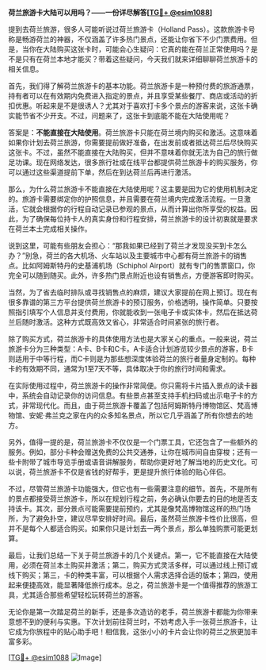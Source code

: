 **荷兰旅游卡大陆可以用吗？——一份详尽解答[[TG💪+ @esim1088](https://t.me/s/esim1088)]**

提到去荷兰旅游，很多人可能听说过荷兰旅游卡（Holland Pass）。这款旅游卡号称是畅游荷兰的神器，不仅涵盖了许多热门景点，还能让你省下不少门票费用。但是，当你在大陆购买这张卡时，可能会心生疑问：它真的能在荷兰正常使用吗？是不是只有在荷兰本地才能买？带着这些疑问，今天我们就来详细聊聊荷兰旅游卡的相关信息。

首先，我们得了解荷兰旅游卡的基本功能。荷兰旅游卡是一种预付费的旅游通票，持有者可以在有效期内免费进入指定的景点，并且享受某些餐厅、商店或活动的折扣优惠。听起来是不是很诱人？尤其对于喜欢打卡多个景点的游客来说，这张卡确实能节省不少开支。不过，问题来了，这张卡到底能不能在大陆使用呢？

答案是：**不能直接在大陆使用**。荷兰旅游卡只能在荷兰境内购买和激活。这意味着如果你计划去荷兰旅游，你需要提前做好准备，在出发前或者抵达荷兰后尽快购买这张卡。不过，虽然不能直接在大陆购买，但并不意味着你就无法为自己的旅行做足功课。现在网络发达，很多旅行社或在线平台都提供荷兰旅游卡的购买服务，你可以通过这些渠道提前下单，然后在到达荷兰后再进行激活。

那么，为什么荷兰旅游卡不能直接在大陆使用呢？这主要是因为它的使用机制决定的。旅游卡需要绑定你的护照信息，并且需要在荷兰境内完成激活流程。一旦激活，它就会根据你的行程自动记录已参观的景点，从而计算出你所享受的权益。因此，为了确保每位持卡人的真实身份和行程安排，荷兰旅游卡的设计初衷就是要求在荷兰本土完成相关操作。

说到这里，可能有些朋友会担心：“那我如果已经到了荷兰才发现没买到卡怎么办？”别急，荷兰的各大机场、火车站以及主要城市中心都有荷兰旅游卡的销售点。比如阿姆斯特丹的史基浦机场（Schiphol Airport）就有专门的售票窗口，你完全可以随到随买。此外，许多热门景点附近也设有销售点，方便游客即时购买。

当然，为了省去临时排队或寻找销售点的麻烦，建议大家提前在网上预订。现在有很多靠谱的第三方平台提供荷兰旅游卡的预订服务，价格透明，操作简单。只要按照指引填写个人信息并支付费用，你就能收到一张电子卡或实体卡，然后在抵达荷兰后随时激活。这种方式既高效又省心，非常适合时间紧张的旅行者。

除了购买方式，荷兰旅游卡的具体使用方法也是大家关心的重点。一般来说，荷兰旅游卡分为三种类型：A卡、B卡和C卡。A卡适合计划游览较少景点的游客，B卡则适用于中等行程，而C卡则是为那些想深度体验荷兰的旅行者量身定制的。每种卡的有效期不同，通常为1至7天不等，具体取决于你的旅行时间和需求。

在实际使用过程中，荷兰旅游卡的操作非常简便。你只需将卡片插入景点的读卡器中，系统会自动记录你的访问信息。有些景点甚至支持手机扫码或出示电子卡的方式，非常现代化。而且，由于荷兰旅游卡覆盖了包括阿姆斯特丹博物馆区、梵高博物馆、安妮·弗兰克之家在内的众多知名景点，所以它几乎涵盖了所有你想去的地方。

另外，值得一提的是，荷兰旅游卡不仅仅是一个门票工具，它还包含了一些额外的服务。例如，部分卡种会赠送免费的公共交通券，让你在城市间自由穿梭；还有一些卡附带了城市导览手册或语音讲解服务，帮助你更好地了解当地的历史文化。可以说，荷兰旅游卡不仅是省钱的好帮手，更是提升旅行体验的贴心伴侣。

不过，尽管荷兰旅游卡功能强大，但它也有一些需要注意的细节。首先，不是所有的景点都接受荷兰旅游卡，所以在规划行程之前，务必确认你要去的目的地是否支持该卡。其次，部分景点可能需要提前预约，尤其是像梵高博物馆这样的热门场所，为了避免扑空，建议尽早安排好时间。最后，虽然荷兰旅游卡性价比很高，但并不是每个人都适合购买。如果你只是计划去一两个景点，那么单独购票可能更划算。

最后，让我们总结一下关于荷兰旅游卡的几个关键点。第一，它不能直接在大陆使用，必须在荷兰本土购买并激活；第二，购买方式灵活多样，可以通过线上预订或线下购买；第三，卡的种类丰富，可以根据个人需求选择合适的版本；第四，使用起来便捷高效，能显著降低旅行成本。总之，荷兰旅游卡是一个值得推荐的旅游工具，尤其适合那些希望轻松玩转荷兰的游客。

无论你是第一次踏足荷兰的新手，还是多次造访的老手，荷兰旅游卡都能为你带来意想不到的便利与实惠。下次计划前往荷兰时，不妨考虑入手一张荷兰旅游卡，让它成为你旅程中的贴心助手吧！相信我，这张小小的卡片会让你的荷兰之旅更加丰富多彩。

[[TG💪+ @esim1088](https://t.me/s/esim1088) ![Image](https://i.postimg.cc/4NQfJmqS/Snipaste-2025-05-13-00-14-12.png)]